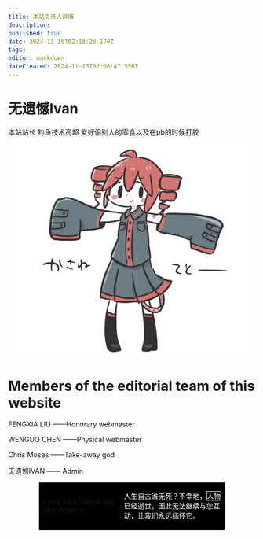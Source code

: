 ```yaml
---
title: 本站负责人详情
description: 
published: true
date: 2024-11-18T02:18:28.170Z
tags: 
editor: markdown
dateCreated: 2024-11-13T02:08:47.550Z
---
```


# 无遗憾Ivan

本站站长 钓鱼技术高超 爱好偷别人的零食以及在pb的时候打胶
![teto.png](/teto.png)

# Members of the editorial team of this website

FENGXIA LIU ——Honorary webmaster

WENGUO CHEN ——Physical webmaster

Chris Moses ——Take-away god

无遗憾IVAN —— Admin

<table style="background:black;width: 75%;margin: 0 auto; box-shadow:0 1px 2px 0 rgba(0,0,0,.24),0 1px 5px 0 rgba(0,0,0,.22),0 2px 1px -2px rgba(0,0,0,.12);">
  <tr>
    <td style="min-width:80px;">
      < img src="/death.jpg" alt="death">
    </td>
    <td style="text-align:left; color:white; background:black;">
      <p>人生自古谁无死？不幸地，<span style="border:solid thin;">人物</span>已经逝世，因此无法继续与您互动，让我们永远缅怀它。</p >
    </td>
  </tr>
</table>
